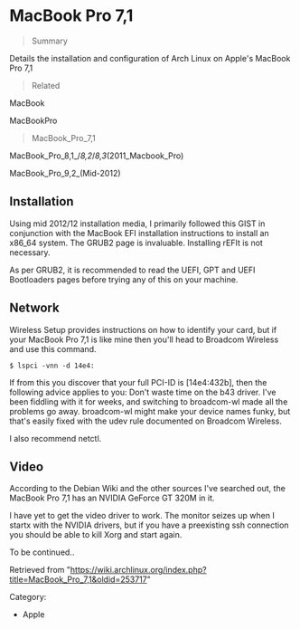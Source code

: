 MacBook Pro 7,1
===============

> Summary

Details the installation and configuration of Arch Linux on Apple's
MacBook Pro 7,1

> Related

MacBook

MacBookPro

> MacBook_Pro_7,1

MacBook_Pro_8,1_/_8,2_/_8,3_(2011_Macbook_Pro)

MacBook_Pro_9,2_(Mid-2012)

Installation
------------

Using mid 2012/12 installation media, I primarily followed this GIST in
conjunction with the MacBook EFI installation instructions to install an
x86_64 system. The GRUB2 page is invaluable. Installing rEFIt is not
necessary.

As per GRUB2, it is recommended to read the UEFI, GPT and UEFI
Bootloaders pages before trying any of this on your machine.

Network
-------

Wireless Setup provides instructions on how to identify your card, but
if your MacBook Pro 7,1 is like mine then you'll head to Broadcom
Wireless and use this command.

    $ lspci -vnn -d 14e4:

If from this you discover that your full PCI-ID is [14e4:432b], then the
following advice applies to you: Don't waste time on the b43 driver.
I've been fiddling with it for weeks, and switching to broadcom-wl made
all the problems go away. broadcom-wl might make your device names
funky, but that's easily fixed with the udev rule documented on Broadcom
Wireless.

I also recommend netctl.

Video
-----

According to the Debian Wiki and the other sources I've searched out,
the MacBook Pro 7,1 has an NVIDIA GeForce GT 320M in it.

I have yet to get the video driver to work. The monitor seizes up when I
startx with the NVIDIA drivers, but if you have a preexisting ssh
connection you should be able to kill Xorg and start again.

To be continued..

Retrieved from
"https://wiki.archlinux.org/index.php?title=MacBook_Pro_7,1&oldid=253717"

Category:

-   Apple
